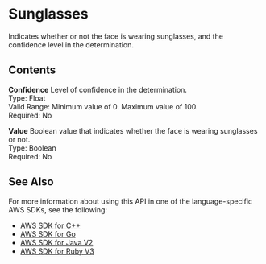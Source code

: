 # Sunglasses<a name="API_Sunglasses"></a>

Indicates whether or not the face is wearing sunglasses, and the confidence level in the determination\.

## Contents<a name="API_Sunglasses_Contents"></a>

 **Confidence**   <a name="rekognition-Type-Sunglasses-Confidence"></a>
Level of confidence in the determination\.  
Type: Float  
Valid Range: Minimum value of 0\. Maximum value of 100\.  
Required: No

 **Value**   <a name="rekognition-Type-Sunglasses-Value"></a>
Boolean value that indicates whether the face is wearing sunglasses or not\.  
Type: Boolean  
Required: No

## See Also<a name="API_Sunglasses_SeeAlso"></a>

For more information about using this API in one of the language\-specific AWS SDKs, see the following:
+  [AWS SDK for C\+\+](https://docs.aws.amazon.com/goto/SdkForCpp/rekognition-2016-06-27/Sunglasses) 
+  [AWS SDK for Go](https://docs.aws.amazon.com/goto/SdkForGoV1/rekognition-2016-06-27/Sunglasses) 
+  [AWS SDK for Java V2](https://docs.aws.amazon.com/goto/SdkForJavaV2/rekognition-2016-06-27/Sunglasses) 
+  [AWS SDK for Ruby V3](https://docs.aws.amazon.com/goto/SdkForRubyV3/rekognition-2016-06-27/Sunglasses) 